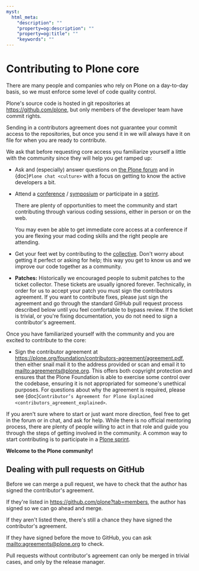 ```yaml
---
myst:
  html_meta:
    "description": ""
    "property=og:description": ""
    "property=og:title": ""
    "keywords": ""
---
```


# Contributing to Plone core

There are many people and companies who rely on Plone on a day-to-day basis, so we must enforce some level of code quality control.

Plone's source code is hosted in git repositories at  <https://github.com/plone>, but only members of the developer team have commit rights.

Sending in a contributors agreement does not guarantee your commit access to the repositories, but once you send it in we will always have it on file for when you are ready to contribute.

We ask that before requesting core access you familiarize yourself a little with the community since they will help you get ramped up:

- Ask and (especially) answer questions on [the Plone forum](https://community.plone.org/) and in {doc}`Plone chat <culture>` with a focus on getting to know the active developers a bit.

- Attend a [conference](https://plone.org/events/conferences) / [symposium](http://plone.org/events/regional) or participate in a [sprint](https://plone.org/events/sprints).

  There are plenty of opportunities to meet the community and start contributing through various coding sessions,
  either in person or on the web.

  You may even be able to get immediate core access at a conference if you are flexing your mad coding skills and the right people are attending.

- Get your feet wet by contributing to the [collective](https://collective.github.io/).
  Don't worry about getting it perfect or asking for help;
  this way you get to know us and we improve our code together as a community.

- **Patches:** Historically we encouraged people to submit patches to the ticket collector.
  These tickets are usually ignored forever.
  Technically,
  in order for us to accept your patch you must sign the contributors agreement.
  If you want to contribute fixes,
  please just sign the agreement and go through the standard GitHub pull request process described below until you feel comfortable to bypass review.
  If the ticket is trivial,
  or you're fixing documentation,
  you do not need to sign a contributor's agreement.

Once you have familiarized yourself with the community and you are excited to contribute to the core:

- Sign the contributor agreement at <https://plone.org/foundation/contributors-agreement/agreement.pdf>,
  then either snail mail it to the address provided or scan and email it to <mailto:agreements@plone.org>.
  This offers both copyright protection and ensures that the Plone Foundation is able to exercise some control over the codebase,
  ensuring it is not appropriated for someone's unethical purposes.
  For questions about why the agreement is required,
  please see {doc}`Contributor’s Agreement for Plone Explained <contributors_agreement_explained>`.

If you aren't sure where to start or just want more direction, feel free to get in the forum or in chat,
and ask for help.
While there is no official mentoring process, there are plenty of people willing to act in that role and
guide you through the steps of getting involved in the community.
A common way to start contributing is to participate in a [Plone sprint](ttps://plone.org/events/sprints).

**Welcome to the Plone community!**

## Dealing with pull requests on GitHub

Before we can merge a pull request, we have to check that the author has signed the contributor's agreement.

If they're listed in <https://github.com/plone?tab=members>, the author has signed so we can go ahead and merge.

If they aren't listed there, there's still a chance they have signed the contributor's agreement.

If they have signed before the move to GitHub, you can ask <mailto:agreements@plone.org> to check.

Pull requests without contributor's agreement can only be merged in trivial cases,
and only by the release manager.
